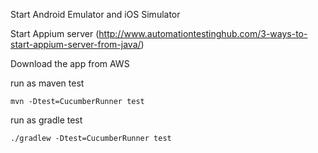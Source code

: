 Start Android Emulator and iOS Simulator

Start Appium server (http://www.automationtestinghub.com/3-ways-to-start-appium-server-from-java/)

Download the app from AWS

run as maven test

`mvn -Dtest=CucumberRunner test`

run as gradle test

`./gradlew -Dtest=CucumberRunner test` 